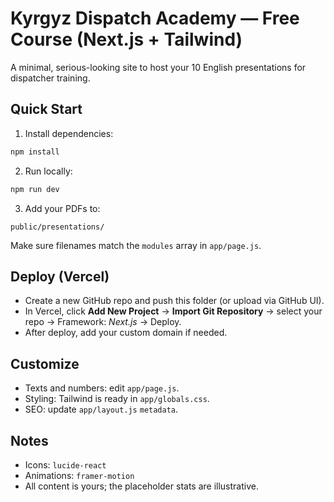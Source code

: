 # Kyrgyz Dispatch Academy — Free Course (Next.js + Tailwind)

A minimal, serious-looking site to host your 10 English presentations for dispatcher training.

## Quick Start

1) Install dependencies:
```bash
npm install
```
2) Run locally:
```bash
npm run dev
```
3) Add your PDFs to:
```
public/presentations/
```
Make sure filenames match the `modules` array in `app/page.js`.

## Deploy (Vercel)

- Create a new GitHub repo and push this folder (or upload via GitHub UI).
- In Vercel, click **Add New Project** → **Import Git Repository** → select your repo → Framework: *Next.js* → Deploy.
- After deploy, add your custom domain if needed.

## Customize
- Texts and numbers: edit `app/page.js`.
- Styling: Tailwind is ready in `app/globals.css`.
- SEO: update `app/layout.js` `metadata`.

## Notes
- Icons: `lucide-react`
- Animations: `framer-motion`
- All content is yours; the placeholder stats are illustrative.
